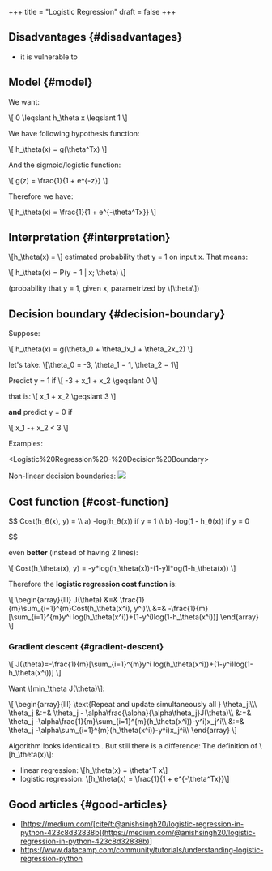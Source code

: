 +++
title = "Logistic Regression"
draft = false
+++

## Disadvantages {#disadvantages}

-   it is vulnerable to


## Model {#model}

We want:

\\[ 0 \leqslant h\_\theta x \leqslant 1 \\]

We have following hypothesis function:

\\[ h\_\theta(x) = g(\theta^Tx) \\]

And the sigmoid/logistic function:

\\[ g(z) = \frac{1}{1 + e^{-z}} \\]

Therefore we have:

\\[ h\_\theta(x) = \frac{1}{1 + e^{-\theta^Tx}} \\]


## Interpretation {#interpretation}

\\[h\_\theta(x) = \\] estimated probability that y = 1 on input x. That means:

\\[ h\_\theta(x) = P(y = 1 | x; \theta) \\]

(probability that y = 1, given x, parametrized by \\[\theta\\])


## Decision boundary {#decision-boundary}

Suppose:

\\[ h\_\theta(x) = g(\theta\_0 + \theta\_1x\_1 + \theta\_2x\_2) \\]

let's take: \\[\theta\_0 = -3, \theta\_1 = 1, \theta\_2 = 1\\]

Predict y = 1 if \\[ -3 + x\_1 + x\_2 \geqslant 0 \\]

that is: \\[ x\_1 + x\_2 \geqslant 3 \\]

**and** predict y = 0 if

\\[ x\_1 -+ x\_2 < 3 \\]

Examples:

<Logistic%20Regression%20-%20Decision%20Boundary>

Non-linear decision boundaries: ![](Logistic%20Regression%20-%20Non-linear%20decision%20boundaries.png)


## Cost function {#cost-function}

$$ Cost(h_&theta;(x), y) = \\\\ a) -log(h_&theta;(x)) if y = 1 \\\\ b) -log(1 - h_&theta;(x)) if y = 0

$$

even **better** (instead of having 2 lines):

\\[ Cost(h\_\theta(x), y) = -y\*log(h\_\theta(x))-(1-y)l\*og(1-h\_\theta(x)) \\]

Therefore the **logistic regression cost function** is:

\\[ \begin{array}{lll} J(\theta) &=& \frac{1}{m}\sum\_{i=1}^{m}Cost(h\_\theta(x^i), y^i)\\\ &=& -\frac{1}{m}[\sum\_{i=1}^{m}y^i log(h\_\theta(x^i))+(1-y^i)log(1-h\_\theta(x^i))] \end{array} \\]


### Gradient descent {#gradient-descent}

\\[ J(\theta)=-\frac{1}{m}[\sum\_{i=1}^{m}y^i log(h\_\theta(x^i))+(1-y^i)log(1-h\_\theta(x^i))] \\]

Want \\[min\_\theta J(\theta)\\]:

\\[ \begin{array}{lll} \text{Repeat and update simultaneously all } \theta\_j:\\\\\\ \theta\_j &:=& \theta\_j - \alpha\frac{\alpha}{\alpha\theta\_j}J(\theta)\\\ &:=& \theta\_j -\alpha\frac{1}{m}\sum\_{i=1}^{m}(h\_\theta(x^i))-y^i)x\_j^i\\\ &:=& \theta\_j -\alpha\sum\_{i=1}^{m}(h\_\theta(x^i))-y^i)x\_j^i\\\ \end{array} \\]

Algorithm looks identical to . But still there is a difference: The definition of \\[h\_\theta(x)\\]:

-   linear regression: \\[h\_\theta(x) = \theta^T x\\]
-   logistic regression: \\[h\_\theta(x) = \frac{1}{1 + e^{-\theta^Tx}}\\]


## Good articles {#good-articles}

-   [https://medium.com/[cite/t:@anishsingh20/logistic-regression-in-python-423c8d32838b](https://medium.com/@anishsingh20/logistic-regression-in-python-423c8d32838b)]
-   <https://www.datacamp.com/community/tutorials/understanding-logistic-regression-python>
